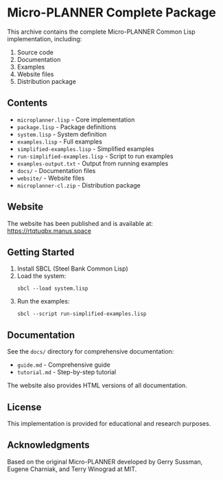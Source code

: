 # Micro-PLANNER Complete Package

This archive contains the complete Micro-PLANNER Common Lisp implementation, including:

1. Source code
2. Documentation
3. Examples
4. Website files
5. Distribution package

## Contents

- `microplanner.lisp` - Core implementation
- `package.lisp` - Package definitions
- `system.lisp` - System definition
- `examples.lisp` - Full examples
- `simplified-examples.lisp` - Simplified examples
- `run-simplified-examples.lisp` - Script to run examples
- `examples-output.txt` - Output from running examples
- `docs/` - Documentation files
- `website/` - Website files
- `microplanner-cl.zip` - Distribution package

## Website

The website has been published and is available at:
https://rtqtuqbx.manus.space

## Getting Started

1. Install SBCL (Steel Bank Common Lisp)
2. Load the system:
   ```
   sbcl --load system.lisp
   ```
3. Run the examples:
   ```
   sbcl --script run-simplified-examples.lisp
   ```

## Documentation

See the `docs/` directory for comprehensive documentation:
- `guide.md` - Comprehensive guide
- `tutorial.md` - Step-by-step tutorial

The website also provides HTML versions of all documentation.

## License

This implementation is provided for educational and research purposes.

## Acknowledgments

Based on the original Micro-PLANNER developed by Gerry Sussman, Eugene Charniak, and Terry Winograd at MIT.

